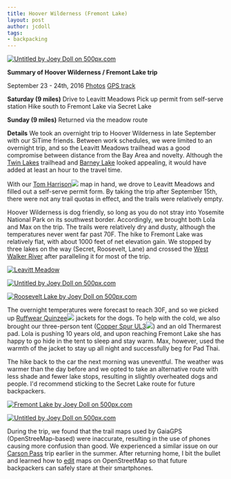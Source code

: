 ```yaml
---
title: Hoover Wilderness (Fremont Lake)
layout: post
author: jcdoll
tags:
- backpacking
---
```


[
![Untitled by Joey Doll on 500px.com](https://drscdn.500px.org/photo/174806469/m%3D900/c4998d937329a677c419ea29ce985ffa)
](https://500px.com/photo/174806469/untitled-by-joey-doll)

**Summary of Hoover Wilderness / Fremont Lake trip**

September 23 - 24th, 2016
[Photos](https://500px.com/jcdoll/galleries/hoover-wilderness-2016)
[GPS track](https://www.gaiagps.com/datasummary/track/2bd77a19fc6832afaa4c6e15dd892c58)

**Saturday (9 miles)**
Drive to Leavitt Meadows
Pick up permit from self-serve station
Hike south to Fremont Lake via Secret Lake

**Sunday (9 miles)**
Returned via the meadow route

**Details**
We took an overnight trip to Hoover Wilderness in late September with our SiTime friends. Between work schedules, we were limited to an overnight trip, and so the Leavitt Meadows trailhead was a good compromise between distance from the Bay Area and novelty. Although the [Twin Lakes](http://beaut-tree.net/backpacking-crown-lake-herbert-hoover-day-1-independence-day-2016-trip/) trailhead and [Barney Lake](https://thepathlessbeaten.com/2013/10/11/backpacking-to-barney-lake/) looked appealing, it would have added at least an hour to the travel time.

With our [Tom Harrison](https://www.amazon.com/gp/product/1877689890/ref=as_li_tl?ie=UTF8&camp=1789&creative=9325&creativeASIN=1877689890&linkCode=as2&tag=dogplusplus-20&linkId=b26571ec2ecf9e1f3ceaa23a9184c69a)![](//ir-na.amazon-adsystem.com/e/ir?t=dogplusplus-20&l=am2&o=1&a=1877689890) map in hand, we drove to Leavitt Meadows and filled out a self-serve permit form. By taking the trip after September 15th, there were not any trail quotas in effect, and the trails were relatively empty.

Hoover Wilderness is dog friendly, so long as you do not stray into Yosemite National Park on its southwest border. Accordingly, we brought both Lola and Max on the trip. The trails were relatively dry and dusty, although the temperatures never went far past 70F. The hike to Fremont Lake was relatively flat, with about 1000 feet of net elevation gain. We stopped by three lakes on the way (Secret, Roosevelt, Lane) and crossed the [West Walker River](https://en.wikipedia.org/wiki/West_Walker_River) after paralleling it for most of the trip.

[
![Leavitt Meadow](https://drscdn.500px.org/photo/174805473/m%3D900/5b6a2c2570b4f80e62279218f5e9e841)
](https://500px.com/photo/174805473/leavitt-meadow-by-joey-doll)

[
![Untitled by Joey Doll on 500px.com](https://drscdn.500px.org/photo/174805793/m%3D900/b391a53db4182e8c61ec8592e3024fda)
](https://500px.com/photo/174805793/untitled-by-joey-doll)

[
![Roosevelt Lake by Joey Doll on 500px.com](https://drscdn.500px.org/photo/174805711/m%3D900/43dfb9c0e8076a79d684c5c4346f1deb)
](https://500px.com/photo/174805711/roosevelt-lake-by-joey-doll)

The overnight temperatures were forecast to reach 30F, and so we picked up [Ruffwear Quinzee](https://www.amazon.com/gp/product/B00XREG53W/ref=as_li_tl?ie=UTF8&camp=1789&creative=9325&creativeASIN=B00XREG53W&linkCode={{linkCode}}&tag=dogplusplus-20&linkId={{link_id}})![](//ir-na.amazon-adsystem.com/e/ir?t=dogplusplus-20&l=am2&o=1&a=B00XREG53W) jackets for the dogs. To help with the cold, we also brought our three-person tent ([Copper Spur UL3](https://www.amazon.com/gp/product/B01KH2YT0W/ref=as_li_tl?ie=UTF8&camp=1789&creative=9325&creativeASIN=B01KH2YT0W&linkCode={{linkCode}}&tag=dogplusplus-20&linkId={{link_id}})![](//ir-na.amazon-adsystem.com/e/ir?t=dogplusplus-20&l=am2&o=1&a=B01KH2YT0W)) and an old Thermarest pad. Lola is pushing 10 years old, and upon reaching Fremont Lake she has happy to go hide in the tent to sleep and stay warm. Max, however, used the warmth of the jacket to stay up all night and successfully beg for Pad Thai.

The hike back to the car the next morning was uneventful. The weather was warmer than the day before and we opted to take an alternative route with less shade and fewer lake stops, resulting in slightly overheated dogs and people. I'd recommend sticking to the Secret Lake route for future backpackers.

[
![Fremont Lake by Joey Doll on 500px.com](https://drscdn.500px.org/photo/174806227/m%3D900/23056be374af64b7caf04476bd013515)
](https://500px.com/photo/174806227/fremont-lake-by-joey-doll)

[
![Untitled by Joey Doll on 500px.com](https://drscdn.500px.org/photo/174806411/m%3D900/9921dd9b4f92d239b223a38799bbf30e)
](https://500px.com/photo/174806411/untitled-by-joey-doll)

During the trip, we found that the trail maps used by GaiaGPS (OpenStreeMap-based) were inaccurate, resulting in the use of phones causing more confusion than good. We experienced a similar issue on our [Carson Pass](http://dogplusplus.com/2016/06/26/carson-pass-loop/) trip earlier in the summer. After returning home, I bit the bullet and learned how to [edit](https://www.openstreetmap.org/changeset/42458879#map=11/38.2951/-119.2999) maps on OpenStreetMap so that future backpackers can safely stare at their smartphones.
